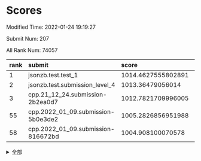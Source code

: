 # Scores

Modified Time: 2022-01-24 19:19:27

Submit Num: 207

All Rank Num: 74057

| rank |               submit               |       score        |       sigma        | pk_num |
| :--- | :--------------------------------- | :----------------- | :----------------- | :----- |
| 1    | jsonzb.test.test_1                 | 1014.4627555802891 | 0.8336813499988149 | 1430   |
| 2    | jsonzb.test.submission_level_4     | 1013.36479056014   | 0.8145165465524701 | 1431   |
| 3    | cpp.21_12_24.submission-2b2ea0d7   | 1012.7821709996005 | 0.8095096220935123 | 1430   |
| 55   | cpp.2022_01_09.submission-5b0e3de2 | 1005.2826856951988 | 0.7209753656522512 | 1436   |
| 58   | cpp.2022_01_09.submission-816672bd | 1004.908100070578  | 0.7145119784511811 | 1431   |


<details>
<summary>全部</summary>

| rank |                 submit                 |       score        |       sigma        | pk_num |
| :--- | :------------------------------------- | :----------------- | :----------------- | :----- |
| 1    | jsonzb.test.test_1                     | 1014.4627555802891 | 0.8336813499988149 | 1430   |
| 2    | jsonzb.test.submission_level_4         | 1013.36479056014   | 0.8145165465524701 | 1431   |
| 3    | cpp.21_12_24.submission-2b2ea0d7       | 1012.7821709996005 | 0.8095096220935123 | 1430   |
| 4    | gobigger.level_3.submission_level_3_1  | 1012.4835216767709 | 0.8077008368716145 | 1435   |
| 5    | gobigger.level_3.submission_level_3_0  | 1011.2115174204778 | 0.8001103373008085 | 1434   |
| 6    | gobigger.level_3.submission_level_3_7  | 1011.1220660097538 | 0.7858650061574896 | 1427   |
| 7    | gobigger.level_3.submission_level_3_30 | 1010.8451356413537 | 0.7717445958641724 | 1433   |
| 8    | gobigger.level_3.submission_level_3_6  | 1010.7968715259208 | 0.7895005111148149 | 1430   |
| 9    | gobigger.level_3.submission_level_3_10 | 1010.7939441696465 | 0.760798617947869  | 1432   |
| 10   | gobigger.level_3.submission_level_3_21 | 1010.5906295975826 | 0.7713724544336483 | 1432   |
| 11   | gobigger.level_3.submission_level_3_29 | 1010.5530691612012 | 0.7591729152903367 | 1431   |
| 12   | gobigger.level_3.submission_level_3_8  | 1010.5187673071209 | 0.762782412716133  | 1432   |
| 13   | gobigger.level_3.submission_level_3_41 | 1010.4771440578648 | 0.7525960475061952 | 1433   |
| 14   | gobigger.level_3.submission_level_3_45 | 1010.4677048719524 | 0.7626215474868357 | 1431   |
| 15   | gobigger.level_3.submission_level_3_34 | 1010.3976687300736 | 0.7498912350418548 | 1421   |
| 16   | gobigger.level_3.submission_level_3_15 | 1010.2682313255327 | 0.7501485347763397 | 1430   |
| 17   | gobigger.level_3.submission_level_3_38 | 1010.2250852620626 | 0.7731794336142528 | 1427   |
| 18   | gobigger.level_3.submission_level_3_13 | 1010.1966418267383 | 0.7621880798262661 | 1429   |
| 19   | gobigger.level_3.submission_level_3_28 | 1010.1908222943363 | 0.7413357723645922 | 1435   |
| 20   | gobigger.level_3.submission_level_3_26 | 1010.1187737786612 | 0.756577627077752  | 1424   |
| 21   | gobigger.level_3.submission_level_3_4  | 1010.0182002097994 | 0.8012613929031205 | 1428   |
| 22   | gobigger.level_3.submission_level_3_33 | 1009.9889490108322 | 0.7618134467393628 | 1425   |
| 23   | gobigger.level_3.submission_level_3_47 | 1009.9841316553641 | 0.7551274090386491 | 1429   |
| 24   | gobigger.level_3.submission_level_3_31 | 1009.9257810209141 | 0.7661823612906955 | 1431   |
| 25   | gobigger.level_3.submission_level_3_14 | 1009.8532020080452 | 0.7561194425923903 | 1428   |
| 26   | gobigger.level_3.submission_level_3_19 | 1009.7686588542767 | 0.7421613720671484 | 1434   |
| 27   | gobigger.level_3.submission_level_3_39 | 1009.6898004774828 | 0.7566654909849874 | 1432   |
| 28   | gobigger.level_3.submission_level_3_35 | 1009.6713223445572 | 0.722291200092197  | 1434   |
| 29   | gobigger.level_3.submission_level_3_43 | 1009.6374950874317 | 0.7644714801313003 | 1434   |
| 30   | gobigger.level_3.submission_level_3_2  | 1009.5966731250543 | 0.7461180111066871 | 1432   |
| 31   | gobigger.level_3.submission_level_3_27 | 1009.5376578497365 | 0.7640162906271036 | 1435   |
| 32   | gobigger.level_3.submission_level_3_37 | 1009.5082339061909 | 0.7519725368790803 | 1425   |
| 33   | gobigger.level_3.submission_level_3_48 | 1009.474945517602  | 0.773196593613254  | 1434   |
| 34   | gobigger.level_3.submission_level_3_3  | 1009.4422514360549 | 0.7370091110444389 | 1432   |
| 35   | gobigger.level_3.submission_level_3_11 | 1009.423263367378  | 0.7712170424091641 | 1433   |
| 36   | gobigger.level_3.submission_level_3_17 | 1009.313703818104  | 0.7484386461509726 | 1434   |
| 37   | gobigger.level_3.submission_level_3_49 | 1009.1348546140025 | 0.7616787891628326 | 1431   |
| 38   | gobigger.level_3.submission_level_3_44 | 1009.0984676732605 | 0.7407437600319937 | 1430   |
| 39   | gobigger.level_3.submission_level_3_46 | 1009.0541204637157 | 0.7438145321648411 | 1430   |
| 40   | gobigger.level_3.submission_level_3_32 | 1009.0536255628205 | 0.7497504411430795 | 1432   |
| 41   | gobigger.level_3.submission_level_3_16 | 1009.0108534978095 | 0.7450749626173172 | 1434   |
| 42   | gobigger.level_3.submission_level_3_36 | 1008.933815256069  | 0.7629694539065858 | 1429   |
| 43   | gobigger.level_3.submission_level_3_5  | 1008.875254550907  | 0.7743773846084648 | 1434   |
| 44   | gobigger.level_3.submission_level_3_20 | 1008.8384071115995 | 0.7647854627044275 | 1430   |
| 45   | gobigger.level_3.submission_level_3_25 | 1008.8348954092536 | 0.7533180208457841 | 1425   |
| 46   | gobigger.level_3.submission_level_3_40 | 1008.7682554545205 | 0.7332964926875756 | 1436   |
| 47   | gobigger.level_3.submission_level_3_12 | 1008.7201571688078 | 0.7547344413757738 | 1434   |
| 48   | gobigger.level_3.submission_level_3_9  | 1008.6658974813276 | 0.7591557611913686 | 1434   |
| 49   | gobigger.level_3.submission_level_3_42 | 1008.5913389447    | 0.7430370384189655 | 1431   |
| 50   | gobigger.level_3.submission_level_3_23 | 1008.4847656744738 | 0.7588435363652729 | 1429   |
| 51   | gobigger.level_3.submission_level_3_24 | 1008.3812109378255 | 0.7525935343207625 | 1431   |
| 52   | gobigger.level_3.submission_level_3_22 | 1007.7496225124106 | 0.744997119078465  | 1430   |
| 53   | gobigger.level_3.submission_level_3_18 | 1007.564326630264  | 0.7299799406097811 | 1432   |
| 54   | gobigger.level_1.submission_level_1_32 | 1005.298116408985  | 0.7076563009813914 | 1432   |
| 55   | cpp.2022_01_09.submission-5b0e3de2     | 1005.2826856951988 | 0.7209753656522512 | 1436   |
| 56   | gobigger.level_1.submission_level_1_23 | 1005.2487535731324 | 0.7228808917729661 | 1433   |
| 57   | gobigger.level_1.submission_level_1_6  | 1005.0971052224202 | 0.7209325593782904 | 1430   |
| 58   | cpp.2022_01_09.submission-816672bd     | 1004.908100070578  | 0.7145119784511811 | 1431   |
| 59   | gobigger.level_1.submission_level_1_35 | 1004.7960407957531 | 0.7236305986978884 | 1427   |
| 60   | gobigger.level_1.submission_level_1_41 | 1004.472168485896  | 0.7180727976273072 | 1430   |
| 61   | gobigger.level_1.submission_level_1_46 | 1004.4662976085585 | 0.7142492274744766 | 1432   |
| 62   | gobigger.level_1.submission_level_1_2  | 1004.3709113603048 | 0.7245894582283541 | 1428   |
| 63   | gobigger.level_1.submission_level_1_49 | 1004.2814094271727 | 0.7136678538650616 | 1433   |
| 64   | gobigger.level_1.submission_level_1_10 | 1004.1552725262039 | 0.7200741973151645 | 1431   |
| 65   | gobigger.level_1.submission_level_1_8  | 1004.0547447615891 | 0.7091238224699934 | 1431   |
| 66   | gobigger.level_1.submission_level_1_12 | 1004.0423484953908 | 0.7331805648903746 | 1426   |
| 67   | gobigger.level_1.submission_level_1_7  | 1004.0072185116561 | 0.7131493704851382 | 1431   |
| 68   | gobigger.level_1.submission_level_1_43 | 1003.9461389700018 | 0.7064216899190641 | 1432   |
| 69   | gobigger.level_1.submission_level_1_48 | 1003.8617399826169 | 0.7162508367054796 | 1436   |
| 70   | gobigger.level_1.submission_level_1_5  | 1003.8341678356924 | 0.7169125014869993 | 1432   |
| 71   | gobigger.level_1.submission_level_1_22 | 1003.784560160496  | 0.7101739992261109 | 1432   |
| 72   | gobigger.level_1.submission_level_1_28 | 1003.7262855801414 | 0.7313758574141308 | 1431   |
| 73   | gobigger.level_1.submission_level_1_40 | 1003.5763199362239 | 0.7080896567260868 | 1426   |
| 74   | gobigger.level_1.submission_level_1_47 | 1003.5734111690867 | 0.7180048103824286 | 1434   |
| 75   | gobigger.level_1.submission_level_1_0  | 1003.5531487581669 | 0.7096027514527162 | 1431   |
| 76   | gobigger.level_1.submission_level_1_19 | 1003.5246874876991 | 0.7161218511044259 | 1427   |
| 77   | gobigger.level_1.submission_level_1_26 | 1003.4974119988101 | 0.7254182593382948 | 1434   |
| 78   | gobigger.level_1.submission_level_1_14 | 1003.4750118005645 | 0.7113777031919185 | 1431   |
| 79   | gobigger.level_1.submission_level_1_36 | 1003.4425563373079 | 0.7032960916261162 | 1430   |
| 80   | gobigger.level_1.submission_level_1_34 | 1003.4190481861526 | 0.7199850428257754 | 1428   |
| 81   | gobigger.level_1.submission_level_1_9  | 1003.2805003804622 | 0.7004456743622405 | 1431   |
| 82   | gobigger.level_1.submission_level_1_1  | 1003.2740027117568 | 0.7113423646612423 | 1429   |
| 83   | gobigger.level_1.submission_level_1_38 | 1003.2330358455655 | 0.7157506459328696 | 1433   |
| 84   | gobigger.level_1.submission_level_1_42 | 1003.2195017319898 | 0.7178527794632468 | 1433   |
| 85   | gobigger.level_1.submission_level_1_27 | 1003.2168831074778 | 0.7140195266834111 | 1433   |
| 86   | gobigger.level_1.submission_level_1_20 | 1003.170817009871  | 0.7211508813400138 | 1429   |
| 87   | gobigger.level_1.submission_level_1_45 | 1003.1187739494966 | 0.7292042765306055 | 1431   |
| 88   | gobigger.level_1.submission_level_1_21 | 1002.9767663674179 | 0.7117122394443502 | 1430   |
| 89   | gobigger.level_1.submission_level_1_13 | 1002.9614979369636 | 0.7248220850156617 | 1429   |
| 90   | gobigger.level_1.submission_level_1_25 | 1002.9418401361507 | 0.7107296418779739 | 1434   |
| 91   | gobigger.level_1.submission_level_1_3  | 1002.9051358300649 | 0.7209977855360867 | 1434   |
| 92   | gobigger.level_1.submission_level_1_29 | 1002.8860141057338 | 0.7189657236425409 | 1430   |
| 93   | gobigger.level_1.submission_level_1_11 | 1002.8572459667179 | 0.706949121856537  | 1437   |
| 94   | gobigger.level_1.submission_level_1_37 | 1002.8402463794669 | 0.7127397965224062 | 1428   |
| 95   | gobigger.level_1.submission_level_1_16 | 1002.8349821548377 | 0.7141076580223125 | 1429   |
| 96   | gobigger.level_1.submission_level_1_31 | 1002.7911911834134 | 0.7089597222710544 | 1435   |
| 97   | gobigger.level_1.submission_level_1_30 | 1002.7566419445052 | 0.7138449215562358 | 1433   |
| 98   | gobigger.level_1.submission_level_1_18 | 1002.5867412571985 | 0.7154320176750961 | 1436   |
| 99   | gobigger.level_1.submission_level_1_15 | 1002.4245530992398 | 0.7201142781554467 | 1429   |
| 100  | gobigger.level_1.submission_level_1_17 | 1002.394399802055  | 0.7158371957732268 | 1425   |
| 101  | gobigger.level_1.submission_level_1_33 | 1002.3873915368259 | 0.7106627082777857 | 1430   |
| 102  | gobigger.level_1.submission_level_1_44 | 1002.3618305922375 | 0.7136826336296316 | 1430   |
| 103  | gobigger.level_1.submission_level_1_4  | 1002.3197701613353 | 0.7088244043915427 | 1431   |
| 104  | gobigger.level_1.submission_level_1_24 | 1001.814445741558  | 0.7110424594529278 | 1433   |
| 105  | gobigger.level_1.submission_level_1_39 | 1001.7760258931845 | 0.7073403197066028 | 1431   |
| 106  | gobigger.random.submission_random_14   | 997.1865486746317  | 0.7036636399258466 | 1435   |
| 107  | gobigger.random.submission_random_48   | 996.9836388515091  | 0.7089379094767938 | 1432   |
| 108  | gobigger.random.submission_random_33   | 996.8369028076936  | 0.7055596606954179 | 1432   |
| 109  | gobigger.random.submission_random_18   | 996.8356980458911  | 0.7119544660302534 | 1430   |
| 110  | gobigger.random.submission_random_20   | 996.785871926554   | 0.7033500609578857 | 1435   |
| 111  | gobigger.random.submission_random_8    | 996.6799012168606  | 0.7163382628148234 | 1428   |
| 112  | gobigger.random.submission_random_16   | 996.572525172339   | 0.7106253978105441 | 1434   |
| 113  | gobigger.random.submission_random_27   | 996.5424768669718  | 0.7143595358292777 | 1431   |
| 114  | gobigger.random.submission_random_22   | 996.5225030049774  | 0.7213152718422331 | 1428   |
| 115  | gobigger.random.submission_random_24   | 996.4807435954416  | 0.7244495053332224 | 1428   |
| 116  | gobigger.random.submission_random_13   | 996.3890942484201  | 0.7122814842549136 | 1429   |
| 117  | gobigger.random.submission_random_47   | 996.3138099544226  | 0.7330331242933305 | 1432   |
| 118  | gobigger.random.submission_random_25   | 996.2911993807672  | 0.7144800676298978 | 1433   |
| 119  | gobigger.random.submission_random_1    | 996.2757010937485  | 0.7091544855223972 | 1428   |
| 120  | gobigger.random.submission_random_44   | 996.2111814655308  | 0.7220737506547458 | 1433   |
| 121  | gobigger.random.submission_random_23   | 996.1978801418717  | 0.7199614891451426 | 1428   |
| 122  | gobigger.random.submission_random_7    | 996.1857849353529  | 0.7117319058776214 | 1427   |
| 123  | gobigger.random.submission_random_41   | 996.1680004948004  | 0.7132236776346697 | 1430   |
| 124  | gobigger.random.submission_random_46   | 996.0052597014549  | 0.7240827700866243 | 1434   |
| 125  | gobigger.random.submission_random_6    | 995.9558150099464  | 0.7124487205046987 | 1428   |
| 126  | gobigger.random.submission_random_30   | 995.8791892833292  | 0.7063604997255121 | 1434   |
| 127  | gobigger.random.submission_random_43   | 995.8689351697045  | 0.7310587564034118 | 1427   |
| 128  | gobigger.random.submission_random_42   | 995.8665047864789  | 0.7013538013214881 | 1434   |
| 129  | gobigger.random.submission_random_19   | 995.7963295030138  | 0.7228006219486653 | 1436   |
| 130  | gobigger.random.submission_random_28   | 995.7697541588298  | 0.7063416820633347 | 1434   |
| 131  | gobigger.random.submission_random_49   | 995.6986578447274  | 0.7076398600580738 | 1428   |
| 132  | gobigger.random.submission_random_21   | 995.6955198423724  | 0.7036365696971213 | 1432   |
| 133  | gobigger.random.submission_random_31   | 995.6531305691524  | 0.7083891752378713 | 1422   |
| 134  | gobigger.random.submission_random_0    | 995.6365398243001  | 0.7138996031356221 | 1428   |
| 135  | gobigger.random.submission_random_4    | 995.6025888435371  | 0.7351162668628448 | 1432   |
| 136  | gobigger.random.submission_random_45   | 995.5684115025524  | 0.7217306632507204 | 1436   |
| 137  | gobigger.random.submission_random_17   | 995.543904821307   | 0.7080160545295467 | 1432   |
| 138  | gobigger.random.submission_random_10   | 995.5105837765442  | 0.71222207910616   | 1433   |
| 139  | gobigger.random.submission_random_29   | 995.507011329215   | 0.7087571923094705 | 1427   |
| 140  | gobigger.random.submission_random_34   | 995.5007981062749  | 0.710491735227062  | 1433   |
| 141  | gobigger.random.submission_random_3    | 995.473381708987   | 0.7253485216201855 | 1432   |
| 142  | gobigger.random.submission_random_36   | 995.3920399796951  | 0.7031933121268134 | 1430   |
| 143  | gobigger.random.submission_random_9    | 995.3758886406288  | 0.7267517029844188 | 1432   |
| 144  | gobigger.random.submission_random_39   | 995.3523058762161  | 0.7123527428889525 | 1426   |
| 145  | gobigger.random.submission_random_15   | 995.2957214306134  | 0.7059363001079592 | 1432   |
| 146  | gobigger.random.submission_random_38   | 995.2726313967921  | 0.6986627920656633 | 1434   |
| 147  | gobigger.random.submission_random_32   | 995.243749262538   | 0.7104823683519661 | 1430   |
| 148  | gobigger.random.submission_random_12   | 995.1579959525411  | 0.7203803572988202 | 1427   |
| 149  | gobigger.random.submission_random_5    | 995.0646638920169  | 0.7195685781542878 | 1428   |
| 150  | gobigger.random.submission_random_26   | 994.883146419125   | 0.7087632798737015 | 1435   |
| 151  | gobigger.random.submission_random_37   | 994.850293884408   | 0.7386272869667198 | 1435   |
| 152  | gobigger.random.submission_random_2    | 994.8032280107246  | 0.7228201151298647 | 1431   |
| 153  | gobigger.random.submission_random_11   | 994.5497444565385  | 0.7106443317025547 | 1432   |
| 154  | gobigger.random.submission_random_35   | 994.2987573966544  | 0.7070481200587309 | 1432   |
| 155  | gobigger.random.submission_random_40   | 994.2587552139786  | 0.708279976726224  | 1431   |
| 156  | gobigger.level_2.submission_level_2_23 | 993.7238762460792  | 0.7295439760074369 | 1437   |
| 157  | gobigger.level_2.submission_level_2_13 | 993.5459974853567  | 0.7485915505078905 | 1432   |
| 158  | gobigger.level_2.submission_level_2_9  | 993.3873106737824  | 0.7263667903054024 | 1425   |
| 159  | gobigger.level_2.submission_level_2_48 | 993.259368348881   | 0.7316310283169294 | 1433   |
| 160  | gobigger.level_2.submission_level_2_32 | 993.156486095016   | 0.7372011891237299 | 1429   |
| 161  | gobigger.level_2.submission_level_2_49 | 993.045686301981   | 0.736160750639097  | 1433   |
| 162  | gobigger.level_2.submission_level_2_17 | 993.0226614268481  | 0.7465915252200421 | 1433   |
| 163  | gobigger.level_2.submission_level_2_35 | 993.0202630969206  | 0.7386065718870385 | 1430   |
| 164  | gobigger.level_2.submission_level_2_38 | 992.980499289514   | 0.7409348311559834 | 1431   |
| 165  | gobigger.level_2.submission_level_2_25 | 992.9610727143308  | 0.7406852430743472 | 1432   |
| 166  | gobigger.level_2.submission_level_2_4  | 992.8530650421079  | 0.7455607109585034 | 1430   |
| 167  | gobigger.level_2.submission_level_2_36 | 992.8136451670981  | 0.7473615448692195 | 1429   |
| 168  | gobigger.level_2.submission_level_2_34 | 992.752218337141   | 0.738837581506637  | 1430   |
| 169  | gobigger.level_2.submission_level_2_31 | 992.7319485872688  | 0.7467401863089155 | 1431   |
| 170  | gobigger.level_2.submission_level_2_21 | 992.718327788227   | 0.7398541443872275 | 1432   |
| 171  | gobigger.level_2.submission_level_2_5  | 992.5395699905055  | 0.7400441737002048 | 1431   |
| 172  | gobigger.level_2.submission_level_2_24 | 992.498913221315   | 0.7335665131305235 | 1433   |
| 173  | gobigger.level_2.submission_level_2_44 | 992.489326585256   | 0.7383264305359435 | 1427   |
| 174  | gobigger.level_2.submission_level_2_41 | 992.4825786004141  | 0.7381792159377867 | 1432   |
| 175  | gobigger.level_2.submission_level_2_47 | 992.472966212924   | 0.7335349191737293 | 1428   |
| 176  | gobigger.level_2.submission_level_2_40 | 992.4259055600344  | 0.7620675144935115 | 1432   |
| 177  | gobigger.level_2.submission_level_2_30 | 992.3910506752997  | 0.7320706859530558 | 1431   |
| 178  | gobigger.level_2.submission_level_2_2  | 992.3904489678459  | 0.7365842163521923 | 1432   |
| 179  | gobigger.level_2.submission_level_2_42 | 992.3630020545775  | 0.7507463361844152 | 1436   |
| 180  | gobigger.level_2.submission_level_2_10 | 992.302039672231   | 0.7309243743880499 | 1431   |
| 181  | gobigger.level_2.submission_level_2_28 | 992.1374681759308  | 0.7442761913150719 | 1427   |
| 182  | gobigger.level_2.submission_level_2_19 | 992.1287836389134  | 0.74484390927971   | 1432   |
| 183  | gobigger.level_2.submission_level_2_0  | 992.0648140525366  | 0.7509474950884026 | 1429   |
| 184  | gobigger.level_2.submission_level_2_22 | 991.8998578201833  | 0.7458859388489073 | 1432   |
| 185  | gobigger.level_2.submission_level_2_8  | 991.8597834248469  | 0.7471549052897877 | 1433   |
| 186  | gobigger.level_2.submission_level_2_33 | 991.8067093430368  | 0.7474579794446238 | 1433   |
| 187  | gobigger.level_2.submission_level_2_26 | 991.7609207263114  | 0.7402345898808921 | 1431   |
| 188  | gobigger.level_2.submission_level_2_6  | 991.7459835054608  | 0.7555754523200157 | 1432   |
| 189  | gobigger.level_2.submission_level_2_27 | 991.6809245781708  | 0.7456146176201363 | 1428   |
| 190  | gobigger.level_2.submission_level_2_37 | 991.503421408094   | 0.744605041735329  | 1429   |
| 191  | gobigger.level_2.submission_level_2_18 | 991.4320661658911  | 0.7530823518957688 | 1432   |
| 192  | gobigger.level_2.submission_level_2_39 | 991.3899224779566  | 0.7424372721188179 | 1433   |
| 193  | gobigger.level_2.submission_level_2_1  | 991.3733719383812  | 0.7555115564920555 | 1431   |
| 194  | gobigger.level_2.submission_level_2_15 | 991.2990704619933  | 0.740368299136034  | 1434   |
| 195  | gobigger.level_2.submission_level_2_20 | 991.2895402738753  | 0.7529087996889904 | 1432   |
| 196  | gobigger.level_2.submission_level_2_46 | 991.2722650960644  | 0.7718942306408303 | 1425   |
| 197  | gobigger.level_2.submission_level_2_43 | 991.1705857723447  | 0.7584960847646662 | 1429   |
| 198  | gobigger.level_2.submission_level_2_12 | 991.0827029469409  | 0.7611409189192089 | 1436   |
| 199  | gobigger.level_2.submission_level_2_29 | 991.0218983932012  | 0.7854532814961408 | 1436   |
| 200  | gobigger.level_2.submission_level_2_45 | 990.9656876040191  | 0.751584867598537  | 1428   |
| 201  | gobigger.level_2.submission_level_2_14 | 990.9478960786265  | 0.7505800886026779 | 1431   |
| 202  | gobigger.level_2.submission_level_2_3  | 990.8292830308246  | 0.7653203987721554 | 1433   |
| 203  | gobigger.level_2.submission_level_2_11 | 990.6459242208857  | 0.7375140944078878 | 1438   |
| 204  | gobigger.level_2.submission_level_2_16 | 990.603243379946   | 0.7689170816406824 | 1427   |
| 205  | gobigger.level_2.submission_level_2_7  | 990.3550214407618  | 0.7417415380705764 | 1432   |
| 206  | gobigger.none.submission_none_1        | 976.7284676992188  | 1.353127308949598  | 1431   |
| 207  | gobigger.none.submission_none_0        | 976.5696676056174  | 1.5185763735913906 | 1430   |

</details>